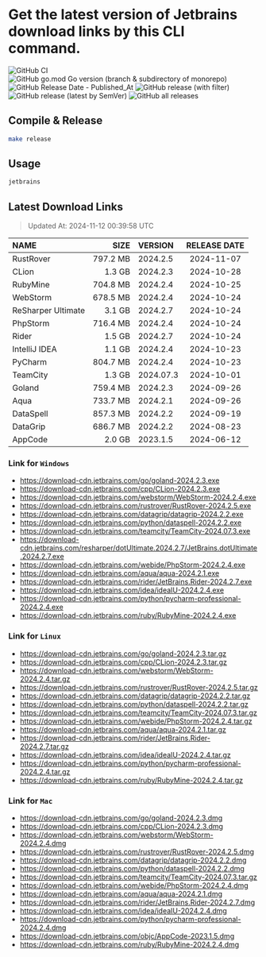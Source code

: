 # Get the latest version of Jetbrains download links by this CLI command.

![GitHub CI](https://github.com/designinlife/jetbrains/actions/workflows/ci.yml/badge.svg)
![GitHub go.mod Go version (branch & subdirectory of monorepo)](https://img.shields.io/github/go-mod/go-version/designinlife/jetbrains/master)
![GitHub Release Date - Published_At](https://img.shields.io/github/release-date/designinlife/jetbrains)
![GitHub release (with filter)](https://img.shields.io/github/v/release/designinlife/jetbrains)
![GitHub release (latest by SemVer)](https://img.shields.io/github/downloads/designinlife/jetbrains/v1.1.10/total)
![GitHub all releases](https://img.shields.io/github/downloads/designinlife/jetbrains/total)

## Compile & Release

```bash
make release
```

## Usage

```bash
jetbrains
```

## Latest Download Links

> Updated At: 2024-11-12 00:39:58 UTC

| NAME | SIZE | VERSION | RELEASE DATE |
| :-- | --: | :-- | :--: |
| RustRover | 797.2 MB | 2024.2.5 | 2024-11-07 |
| CLion | 1.3 GB | 2024.2.3 | 2024-10-28 |
| RubyMine | 704.8 MB | 2024.2.4 | 2024-10-25 |
| WebStorm | 678.5 MB | 2024.2.4 | 2024-10-24 |
| ReSharper Ultimate | 3.1 GB | 2024.2.7 | 2024-10-24 |
| PhpStorm | 716.4 MB | 2024.2.4 | 2024-10-24 |
| Rider | 1.5 GB | 2024.2.7 | 2024-10-24 |
| IntelliJ IDEA | 1.1 GB | 2024.2.4 | 2024-10-23 |
| PyCharm | 804.7 MB | 2024.2.4 | 2024-10-23 |
| TeamCity | 1.3 GB | 2024.07.3 | 2024-10-01 |
| Goland | 759.4 MB | 2024.2.3 | 2024-09-26 |
| Aqua | 733.7 MB | 2024.2.1 | 2024-09-26 |
| DataSpell | 857.3 MB | 2024.2.2 | 2024-09-19 |
| DataGrip | 686.7 MB | 2024.2.2 | 2024-08-23 |
| AppCode | 2.0 GB | 2023.1.5 | 2024-06-12 |

### Link for `Windows`

* <https://download-cdn.jetbrains.com/go/goland-2024.2.3.exe>
* <https://download-cdn.jetbrains.com/cpp/CLion-2024.2.3.exe>
* <https://download-cdn.jetbrains.com/webstorm/WebStorm-2024.2.4.exe>
* <https://download-cdn.jetbrains.com/rustrover/RustRover-2024.2.5.exe>
* <https://download-cdn.jetbrains.com/datagrip/datagrip-2024.2.2.exe>
* <https://download-cdn.jetbrains.com/python/dataspell-2024.2.2.exe>
* <https://download-cdn.jetbrains.com/teamcity/TeamCity-2024.07.3.exe>
* <https://download-cdn.jetbrains.com/resharper/dotUltimate.2024.2.7/JetBrains.dotUltimate.2024.2.7.exe>
* <https://download-cdn.jetbrains.com/webide/PhpStorm-2024.2.4.exe>
* <https://download-cdn.jetbrains.com/aqua/aqua-2024.2.1.exe>
* <https://download-cdn.jetbrains.com/rider/JetBrains.Rider-2024.2.7.exe>
* <https://download-cdn.jetbrains.com/idea/ideaIU-2024.2.4.exe>
* <https://download-cdn.jetbrains.com/python/pycharm-professional-2024.2.4.exe>
* <https://download-cdn.jetbrains.com/ruby/RubyMine-2024.2.4.exe>

### Link for `Linux`

* <https://download-cdn.jetbrains.com/go/goland-2024.2.3.tar.gz>
* <https://download-cdn.jetbrains.com/cpp/CLion-2024.2.3.tar.gz>
* <https://download-cdn.jetbrains.com/webstorm/WebStorm-2024.2.4.tar.gz>
* <https://download-cdn.jetbrains.com/rustrover/RustRover-2024.2.5.tar.gz>
* <https://download-cdn.jetbrains.com/datagrip/datagrip-2024.2.2.tar.gz>
* <https://download-cdn.jetbrains.com/python/dataspell-2024.2.2.tar.gz>
* <https://download-cdn.jetbrains.com/teamcity/TeamCity-2024.07.3.tar.gz>
* <https://download-cdn.jetbrains.com/webide/PhpStorm-2024.2.4.tar.gz>
* <https://download-cdn.jetbrains.com/aqua/aqua-2024.2.1.tar.gz>
* <https://download-cdn.jetbrains.com/rider/JetBrains.Rider-2024.2.7.tar.gz>
* <https://download-cdn.jetbrains.com/idea/ideaIU-2024.2.4.tar.gz>
* <https://download-cdn.jetbrains.com/python/pycharm-professional-2024.2.4.tar.gz>
* <https://download-cdn.jetbrains.com/ruby/RubyMine-2024.2.4.tar.gz>

### Link for `Mac`

* <https://download-cdn.jetbrains.com/go/goland-2024.2.3.dmg>
* <https://download-cdn.jetbrains.com/cpp/CLion-2024.2.3.dmg>
* <https://download-cdn.jetbrains.com/webstorm/WebStorm-2024.2.4.dmg>
* <https://download-cdn.jetbrains.com/rustrover/RustRover-2024.2.5.dmg>
* <https://download-cdn.jetbrains.com/datagrip/datagrip-2024.2.2.dmg>
* <https://download-cdn.jetbrains.com/python/dataspell-2024.2.2.dmg>
* <https://download-cdn.jetbrains.com/teamcity/TeamCity-2024.07.3.tar.gz>
* <https://download-cdn.jetbrains.com/webide/PhpStorm-2024.2.4.dmg>
* <https://download-cdn.jetbrains.com/aqua/aqua-2024.2.1.dmg>
* <https://download-cdn.jetbrains.com/rider/JetBrains.Rider-2024.2.7.dmg>
* <https://download-cdn.jetbrains.com/idea/ideaIU-2024.2.4.dmg>
* <https://download-cdn.jetbrains.com/python/pycharm-professional-2024.2.4.dmg>
* <https://download-cdn.jetbrains.com/objc/AppCode-2023.1.5.dmg>
* <https://download-cdn.jetbrains.com/ruby/RubyMine-2024.2.4.dmg>
